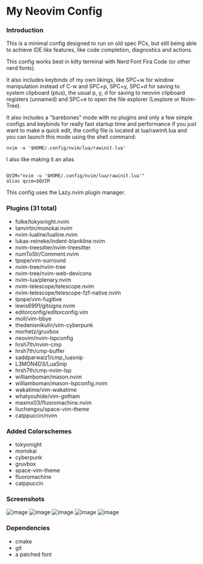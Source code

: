 # My Neovim Config

### Introduction

This is a minimal config designed to run on old spec PCs, but still being able
to achieve IDE like features, like code completion, diagnostics and actions.

This config works best in kitty terminal with Nerd Font Fira Code (or other
nerd fonts).

It also includes keybinds of my own likings, like SPC+w for window manipulation
instead of C-w and SPC+p, SPC+y, SPC+d for saving to system clipboard (plus),
the usual p, y, d for saving to neovim clipboard registers (unnamed) and SPC+e
to open the file explorer (Lexplore or Nvim-Tree).

It also includes a "barebones" mode with no plugins and only a few simple
configs and keybinds for really fast startup time and performance if you just
want to make a quick edit, the config file is located at lua/rawinit.lua and
you can launch this mode using the shell command:

```shell
nvim -u '$HOME/.config/nvim/lua/rawinit.lua'
```

I also like making it an alias
```shell

QVIM="nvim -u '$HOME/.config/nvim/lua/rawinit.lua'"
alias qvim=$QVIM

```

This config uses the Lazy.nvim plugin manager.

### Plugins (31 total)

- folke/tokyonight.nvim
- tanvirtin/monokai.nvim
- nvim-lualine/lualine.nvim
- lukas-reineke/indent-blankline.nvim
- nvim-treesitter/nvim-treesitter
- numToStr/Comment.nvim
- tpope/vim-surround
- nvim-tree/nvim-tree
- nvim-tree/nvim-web-devicons
- nvim-lua/plenary.nvim
- nvim-telescope/telescope.nvim
- nvim-telescope/telescope-fzf-native.nvim
- tpope/vim-fugitive
- lewis6991/gitsigns.nvim
- editorconfig/editorconfig.vim
- moll/vim-bbye
- thedenisnikulin/vim-cyberpunk
- morhetz/gruvbox
- neovim/nvim-lspconfig
- hrsh7th/nvim-cmp
- hrsh7th/cmp-buffer
- saddparwaiz1/cmp_luasnip
- L3MON4D3/LuaSnip
- hrsh7th/cmp-nvim-lsp
- williamboman/mason.nvim
- williamboman/mason-lspconfig.nvim
- wakatime/vim-wakatime
- whatyouhide/vim-gotham
- maxmx03/fluoromachine.nvim
- liuchengxu/space-vim-theme
- catppuccin/nvim

### Added Colorschemes

- tokyonight
- monokai
- cyberpunk
- gruvbox
- space-vim-theme
- fluoromachine
- catppuccin

### Screenshots

![image](https://github.com/atomoxetine/nvim/assets/132525922/c960252a-cbdf-47a3-8797-e7231502473a)
![image](https://github.com/atomoxetine/nvim/assets/132525922/d1fc80be-b6b4-498e-9fab-476a40515d94)
![image](https://github.com/atomoxetine/nvim/assets/132525922/c3feef2d-5446-4d32-a090-931bec023f30)
![image](https://github.com/atomoxetine/nvim/assets/132525922/4f7637af-8617-4623-a8f6-a1e29fad7432)
![image](https://github.com/atomoxetine/nvim/assets/132525922/4dd3f148-fe56-4379-b425-234cd9d7da94)


### Dependencies

- cmake
- git
- a patched font
